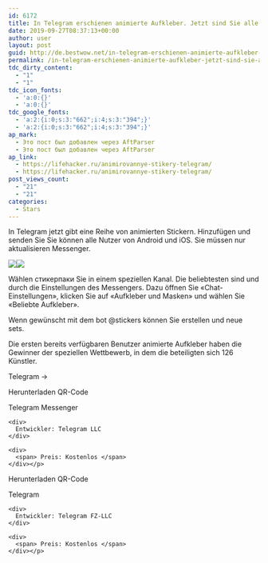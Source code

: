 ```yaml
---
id: 6172
title: In Telegram erschienen animierte Aufkleber. Jetzt sind Sie alle
date: 2019-09-27T08:37:13+00:00
author: user
layout: post
guid: http://de.bestwow.net/in-telegram-erschienen-animierte-aufkleber-jetzt-sind-sie-alle/
permalink: /in-telegram-erschienen-animierte-aufkleber-jetzt-sind-sie-alle/
tdc_dirty_content:
  - "1"
  - "1"
tdc_icon_fonts:
  - 'a:0:{}'
  - 'a:0:{}'
tdc_google_fonts:
  - 'a:2:{i:0;s:3:"662";i:4;s:3:"394";}'
  - 'a:2:{i:0;s:3:"662";i:4;s:3:"394";}'
ap_mark:
  - Это пост был добавлен через AftParser
  - Это пост был добавлен через AftParser
ap_link:
  - https://lifehacker.ru/animirovannye-stikery-telegram/
  - https://lifehacker.ru/animirovannye-stikery-telegram/
post_views_count:
  - "21"
  - "21"
categories:
  - Stars
---
```

In Telegram jetzt gibt eine Reihe von animierten Stickern. Hinzufügen und senden Sie Sie können alle Nutzer von Android und iOS. Sie müssen nur aktualisieren Messenger.

![](http://de.bestwow.net/wp-content/uploads/2019/09/v-telegram-poyavilis-animirovannye-stikery-teper-oni-dostupny-vsem-1.jpg)![](http://de.bestwow.net/wp-content/uploads/2019/09/v-telegram-poyavilis-animirovannye-stikery-teper-oni-dostupny-vsem-2.jpg) 

Wählen стикерпаки Sie in einem speziellen Kanal. Die beliebtesten sind und durch die Einstellungen des Messengers. Dazu öffnen Sie «Chat-Einstellungen», klicken Sie auf «Aufkleber und Masken» und wählen Sie «Beliebte Aufkleber».

Wenn gewünscht mit dem bot @stickers können Sie erstellen und neue sets.</p> 

Die ersten bereits verfügbaren Benutzer animierte Aufkleber haben die Gewinner der speziellen Wettbewerb, in dem die beteiligten sich 126 Künstler.

Telegram →

<div>
  <div>
  </div>
  
  <div>
  </div>
  
  <div>
    <div>
      Herunterladen <span>QR-Code </span>
    </div></p>
  </div>
  
  <div>
    <div>
      Telegram Messenger
    </div>
    
    <div>
      Entwickler: Telegram LLC
    </div>
    
    <div>
      <span> Preis: Kostenlos </span>
    </div></p>
  </div></p>
</div>

<div>
  <div>
  </div>
  
  <div>
  </div>
  
  <div>
    <div>
      Herunterladen <span>QR-Code </span>
    </div></p>
  </div>
  
  <div>
    <div>
      Telegram
    </div>
    
    <div>
      Entwickler: Telegram FZ-LLC
    </div>
    
    <div>
      <span> Preis: Kostenlos </span>
    </div></p>
  </div></p>
</div>